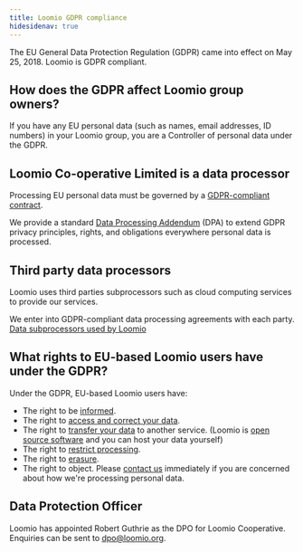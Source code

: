 ```yaml
---
title: Loomio GDPR compliance
hidesidenav: true
---
```


The EU General Data Protection Regulation (GDPR) came into effect on May 25, 2018. Loomio is GDPR compliant.

## How does the GDPR affect Loomio group owners?

If you have any EU personal data (such as names, email addresses, ID numbers) in your Loomio group, you are a Controller of personal data under the GDPR.

## Loomio Co-operative Limited is a data processor

Processing EU personal data must be governed by a [GDPR-compliant contract](https://gdpr-info.eu/art-28-gdpr/).

We provide a standard [Data Processing Addendum](/legal/LOOMIO_EU_DATA_PROCESSING_ADDENDUM.pdf) (DPA) to extend GDPR privacy principles, rights, and obligations everywhere personal data is processed.

## Third party data processors

Loomio uses third parties subprocessors such as cloud computing services to provide our services.

We enter into GDPR-compliant data processing agreements with each party. [Data subprocessors used by Loomio](../third_parties)

## What rights to EU-based Loomio users have under the GDPR?

Under the GDPR, EU-based Loomio users have:

- The right to be [informed](../privacy).
- The right to [access and correct your data](../../user_manual/users/user_profile/).
- The right to [transfer your data](../../user_manual/groups/data_export/) to another service. (Loomio is [open source software](https://github.com/loomio/loomio) and you can host your data yourself)
- The right to [restrict processing](../../user_manual/users/user_profile/#deactivating-your-account).
- The right to [erasure](../../user_manual/users/deleting_your_account/).
- The right to object. Please [contact us](https://www.loomio.org/contact) immediately if you are concerned about how we're processing personal data.

## Data Protection Officer

Loomio has appointed Robert Guthrie as the DPO for Loomio Cooperative. Enquiries can be sent to [dpo@loomio.org](mailto:dpo@loomio.org).
